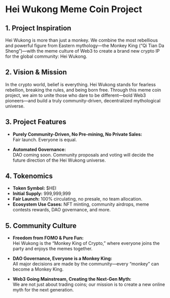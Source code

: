 # Hei Wukong Meme Coin Project

## 1. Project Inspiration
Hei Wukong is more than just a monkey. We combine the most rebellious and powerful figure from Eastern mythology—the Monkey King (“Qi Tian Da Sheng”)—with the meme culture of Web3 to create a brand new crypto IP for the global community: Hei Wukong.

## 2. Vision & Mission
In the crypto world, belief is everything. Hei Wukong stands for fearless rebellion, breaking the rules, and being born free. Through this meme coin project, we aim to unite those who dare to be different—bold Web3 pioneers—and build a truly community-driven, decentralized mythological universe.

## 3. Project Features

- **Purely Community-Driven, No Pre-mining, No Private Sales:**  
  Fair launch. Everyone is equal.

- **Automated Governance:**  
  DAO coming soon. Community proposals and voting will decide the future direction of the Hei Wukong universe.

## 4. Tokenomics

- **Token Symbol:** $HEI
- **Initial Supply:** 999,999,999
- **Fair Launch:** 100% circulating, no presale, no team allocation.
- **Ecosystem Use Cases:** NFT minting, community airdrops, meme contests rewards, DAO governance, and more.

## 5. Community Culture

- **Freedom from FOMO & Pure Fun:**  
  Hei Wukong is the “Monkey King of Crypto,” where everyone joins the party and enjoys the memes together.

- **DAO Governance, Everyone is a Monkey King:**  
  All major decisions are made by the community—every “monkey” can become a Monkey King.

- **Web3 Going Mainstream, Creating the Next-Gen Myth:**  
  We are not just about trading coins; our mission is to create a new online myth for the next generation.
